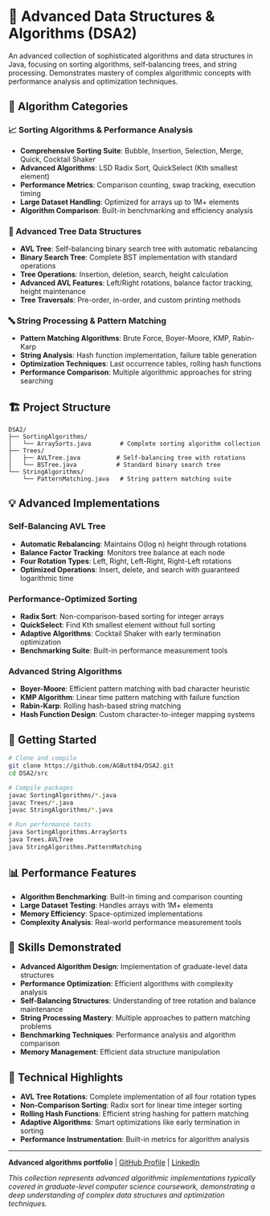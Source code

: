# 🚀 Advanced Data Structures & Algorithms (DSA2)

An advanced collection of sophisticated algorithms and data structures in Java, focusing on sorting algorithms, self-balancing trees, and string processing. Demonstrates mastery of complex algorithmic concepts with performance analysis and optimization techniques.

## 🎯 Algorithm Categories

### 📈 Sorting Algorithms & Performance Analysis
- **Comprehensive Sorting Suite**: Bubble, Insertion, Selection, Merge, Quick, Cocktail Shaker
- **Advanced Algorithms**: LSD Radix Sort, QuickSelect (Kth smallest element)
- **Performance Metrics**: Comparison counting, swap tracking, execution timing
- **Large Dataset Handling**: Optimized for arrays up to 1M+ elements
- **Algorithm Comparison**: Built-in benchmarking and efficiency analysis

### 🌳 Advanced Tree Data Structures
- **AVL Tree**: Self-balancing binary search tree with automatic rebalancing
- **Binary Search Tree**: Complete BST implementation with standard operations
- **Tree Operations**: Insertion, deletion, search, height calculation
- **Advanced AVL Features**: Left/Right rotations, balance factor tracking, height maintenance
- **Tree Traversals**: Pre-order, in-order, and custom printing methods

### 🔤 String Processing & Pattern Matching
- **Pattern Matching Algorithms**: Brute Force, Boyer-Moore, KMP, Rabin-Karp
- **String Analysis**: Hash function implementation, failure table generation
- **Optimization Techniques**: Last occurrence tables, rolling hash functions
- **Performance Comparison**: Multiple algorithmic approaches for string searching

## 🏗️ Project Structure
```
DSA2/
├── SortingAlgorithms/
│   └── ArraySorts.java        # Complete sorting algorithm collection
├── Trees/
│   ├── AVLTree.java          # Self-balancing tree with rotations
│   └── BSTree.java           # Standard binary search tree
└── StringAlgorithms/
    └── PatternMatching.java   # String pattern matching suite
```

## 💡 Advanced Implementations

### Self-Balancing AVL Tree
- **Automatic Rebalancing**: Maintains O(log n) height through rotations
- **Balance Factor Tracking**: Monitors tree balance at each node
- **Four Rotation Types**: Left, Right, Left-Right, Right-Left rotations
- **Optimized Operations**: Insert, delete, and search with guaranteed logarithmic time

### Performance-Optimized Sorting
- **Radix Sort**: Non-comparison-based sorting for integer arrays
- **QuickSelect**: Find Kth smallest element without full sorting
- **Adaptive Algorithms**: Cocktail Shaker with early termination optimization
- **Benchmarking Suite**: Built-in performance measurement tools

### Advanced String Algorithms
- **Boyer-Moore**: Efficient pattern matching with bad character heuristic
- **KMP Algorithm**: Linear time pattern matching with failure function
- **Rabin-Karp**: Rolling hash-based string matching
- **Hash Function Design**: Custom character-to-integer mapping systems

## 🚀 Getting Started
```bash
# Clone and compile
git clone https://github.com/AGButt04/DSA2.git
cd DSA2/src

# Compile packages
javac SortingAlgorithms/*.java
javac Trees/*.java  
javac StringAlgorithms/*.java

# Run performance tests
java SortingAlgorithms.ArraySorts
java Trees.AVLTree
java StringAlgorithms.PatternMatching
```

## 📊 Performance Features
- **Algorithm Benchmarking**: Built-in timing and comparison counting
- **Large Dataset Testing**: Handles arrays with 1M+ elements
- **Memory Efficiency**: Space-optimized implementations
- **Complexity Analysis**: Real-world performance measurement tools

## 📖 Skills Demonstrated
- **Advanced Algorithm Design**: Implementation of graduate-level data structures
- **Performance Optimization**: Efficient algorithms with complexity analysis
- **Self-Balancing Structures**: Understanding of tree rotation and balance maintenance
- **String Processing Mastery**: Multiple approaches to pattern matching problems
- **Benchmarking Techniques**: Performance analysis and algorithm comparison
- **Memory Management**: Efficient data structure manipulation

## 🔧 Technical Highlights
- **AVL Tree Rotations**: Complete implementation of all four rotation types
- **Non-Comparison Sorting**: Radix sort for linear time integer sorting
- **Rolling Hash Functions**: Efficient string hashing for pattern matching
- **Adaptive Algorithms**: Smart optimizations like early termination in sorting
- **Performance Instrumentation**: Built-in metrics for algorithm analysis

---
**Advanced algorithms portfolio** | [GitHub Profile](https://github.com/AGButt04) | [LinkedIn](https://www.linkedin.com/in/abdul-ghani-butt-290056338/)

*This collection represents advanced algorithmic implementations typically covered in graduate-level computer science coursework, demonstrating a deep understanding of complex data structures and optimization techniques.*
